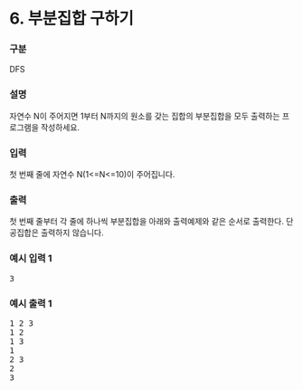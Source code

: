 # 6. 부분집합 구하기

### 구분

<p>DFS</p>

### 설명

<p>자연수 N이 주어지면 1부터 N까지의 원소를 갖는 집합의 부분집합을 모두 출력하는 프로그램을 작성하세요.</p>

### 입력

<p>첫 번째 줄에 자연수 N(1<=N<=10)이 주어집니다.</p>

### 출력

<p>첫 번째 줄부터 각 줄에 하나씩 부분집합을 아래와 출력예제와 같은 순서로 출력한다. 단 공집합은 출력하지 않습니다.</p>

### 예시 입력 1

<pre>3</pre>

### 예시 출력 1

<pre>1 2 3
1 2
1 3
1
2 3
2
3</pre>